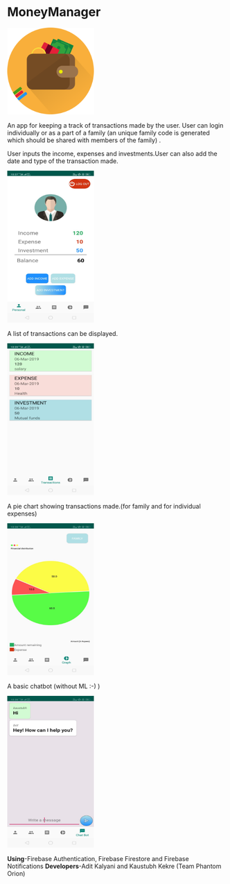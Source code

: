 # MoneyManager

<img src="logo.png" height="200" width="200"/>

An app for keeping a track of transactions made by the user.
User can login individually or as a part of a family (an unique family code is generated which should be shared with members of the family) . 

User inputs the  income, expenses and investments.User can also add the date and type of the transaction made.

<img src="a.jpeg" height="350" width="200"/>

A list of transactions can be displayed.


<img src="d.jpeg" height="350" width="200"/>


A pie chart showing transactions made.(for family and for individual expenses)

<img src="b.jpeg" height="350" width="200"/>


A basic chatbot (without ML :-) )

<img src="c.jpeg" height="350" width="200"/>


<B>Using</B>-Firebase Authentication, Firebase Firestore and Firebase Notifications
<B>Developers</B>-Adit Kalyani and Kaustubh Kekre (Team Phantom Orion)
